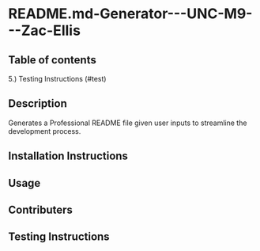 # README.md-Generator---UNC-M9---Zac-Ellis

## Table of contents
5.) Testing Instructions (#test)


## Description
Generates a Professional README file given user inputs to streamline the development process. 

## Installation Instructions

## Usage

## Contributers

<a name="test"></a>
## Testing Instructions
